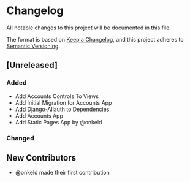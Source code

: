 # Changelog

All notable changes to this project will be documented in this file.

The format is based on [Keep a Changelog](https://keepachangelog.com/en/1.0.0/),
and this project adheres to [Semantic Versioning](https://semver.org/spec/v2.0.0.html).

## [Unreleased]

### Added

- Add Accounts Controls To Views
- Add Initial Migration for Accounts App
- Add Django-Allauth to Dependencies
- Add Accounts App
- Add Static Pages App by @onkeld

### Changed

## New Contributors

* @onkeld made their first contribution
